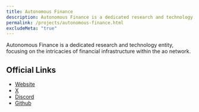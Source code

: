```yaml
---
title: Autonomous Finance
description: Autonomous Finance is a dedicated research and technology entity, focusing on the intricacies of financial infrastructure within the ao network.
permalink: /projects/autonomous-finance.html
excludeMeta: "true"
---
```


Autonomous Finance is a dedicated research and technology entity, focusing on the intricacies of financial infrastructure within the ao network.

## Official Links

- [Website](https://www.autonomous.finance/)
- [X](https://twitter.com/autonomous_af)
- [Discord](https://discord.gg/yssBPuydcG)
- [Github](https://github.com/Autonomous-Finance)
